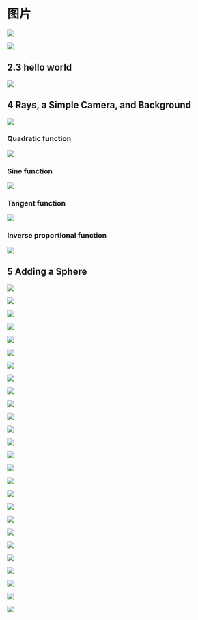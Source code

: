 # 图片

![](./img/img666.png)

![](./img/img888.png)

## 2.3 hello world

![](./img/img00.png)

## 4 Rays, a Simple Camera, and Background

![](./img/img01.png)

### Quadratic function

![](./img/img01-00.png)

### Sine function

![](./img/img01-01.png)

### Tangent function

![](./img/img01-02.png)

### Inverse proportional function

![](./img/img01-03.png)

## 5 Adding a Sphere

![](./img/img02.png)

![](./img/img03.png)

![](./img/img04.png)

![](./img/img05.png)

![](./img/img06.png)

![](./img/img07.png)

![](./img/img08.png)

![](./img/img09.png)

![](./img/img10.png)

![](./img/img11.png)

![](./img/img12.png)

![](./img/img13.png)

![](./img/img14.png)

![](./img/img15.png)

![](./img/img16.png)

![](./img/img17.png)

![](./img/img18.png)

![](./img/img19.png)

![](./img/img20.png)

![](./img/img21.png)

![](./img/img22.png)

![](./img/img23.png)

![](./img/img24.png)

![](./img/img25.png)

![](./img/img26.png)

![](./img/img27(0).png)